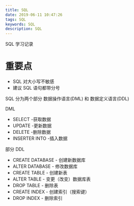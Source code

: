 ```yaml
---
title: SQL
date: 2019-06-11 10:47:26
tags: SQL
keywords: SQL
description: SQL
---
```


SQL 学习记录

<!-- more -->

# 重要点

* SQL 对大小写不敏感
* 建议 SQL 语句都带分号

SQL 分为两个部分 数据操作语言(DML) 和 数据定义语言(DDL)

DML

* SELECT -获取数据
* UPDATE -更新数据
* DELETE -删除数据
* INSERTER INTO -插入数据

部分 DDL

* CREATE DATABASE - 创建新数据库
* ALTER DATABASE - 修改数据库
* CREATE TABLE - 创建新表
* ALTER TABLE - 变更（改变）数据库表
* DROP TABLE - 删除表
* CREATE INDEX - 创建索引（搜索键）
* DROP INDEX - 删除索引

